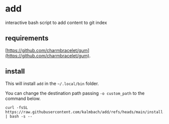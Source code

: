 # add
interactive bash script to add content to git index

## requirements
[https://github.com/charmbracelet/gum](https://github.com/charmbracelet/gum).

## install
This will install `add` in the `~/.local/bin` folder.

You can change the destination path passing `-o custom_path` to the command below.
```
curl -fsSL https://raw.githubusercontent.com/kalmbach/add/refs/heads/main/install.sh | bash -s --
```
